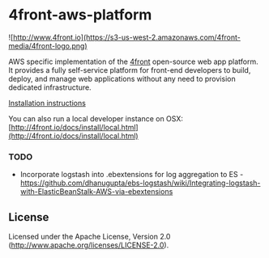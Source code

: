 # 4front-aws-platform

![http://www.4front.io](https://s3-us-west-2.amazonaws.com/4front-media/4front-logo.png)

AWS specific implementation of the [4front](http://4front.io) open-source web app platform. It provides a fully self-service platform for front-end developers to build, deploy, and manage web applications without any need to provision dedicated infrastructure.

[Installation instructions](http://4front.io/docs/install/aws.html)

You can also run a local developer instance on OSX:
[http://4front.io/docs/install/local.html](http://4front.io/docs/install/local.html)

### TODO
* Incorporate logstash into .ebextensions for log aggregation to ES - https://github.com/dhanugupta/ebs-logstash/wiki/Integrating-logstash-with-ElasticBeanStalk-AWS-via-ebextensions


## License
Licensed under the Apache License, Version 2.0 (http://www.apache.org/licenses/LICENSE-2.0).
